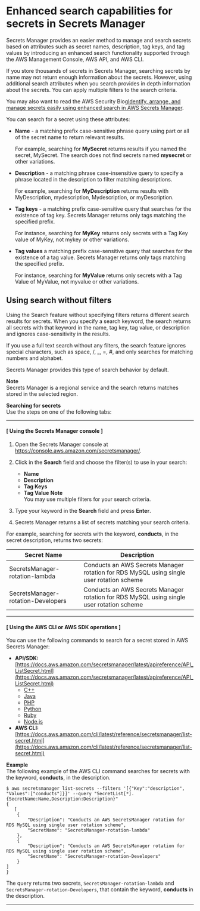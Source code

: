 # Enhanced search capabilities for secrets in Secrets Manager<a name="manage_search-secret"></a>

Secrets Manager provides an easier method to manage and search secrets based on attributes such as secret names, description, tag keys, and tag values by introducing an enhanced search functionality supported through the AWS Management Console, AWS API, and AWS CLI\. 

If you store thousands of secrets in Secrets Manager, searching secrets by name may not return enough information about the secrets\. However, using additional search attributes when you search provides in depth information about the secrets\. You can apply multiple filters to the search criteria\. 

You may also want to read the AWS Security Blog[Identify, arrange, and manage secrets easily using enhanced search in AWS Secrets Manager](https://aws.amazon.com/blogs/security/identify-arrange-manage-secrets-easily-using-enhanced-search-in-aws-secrets-manager/)\.

You can search for a secret using these attributes:
+ **Name** \- a matching prefix case\-sensitive phrase query using part or all of the secret name to return relevant results\. 

  For example, searching for **MySecret** returns results if you named the secret, MySecret\. The search does not find secrets named **mysecret** or other variations\. 
+ **Description** \- a matching phrase case\-insensitive query to specify a phrase located in the description to filter matching descriptions\.

  For example, searching for **MyDescription** returns results with MyDescription, mydescription, Mydescription, or myDescription\.
+ **Tag keys** \- a matching prefix case\-sensitive query that searches for the existence of tag key\. Secrets Manager returns only tags matching the specified prefix\.

  For instance, searching for **MyKey** returns only secrets with a Tag Key value of MyKey, not mykey or other variations\.
+ **Tag values** a matching prefix case\-sensitive query that searches for the existence of a tag value\. Secrets Manager returns only tags matching the specified prefix\. 

  For instance, searching for **MyValue** returns only secrets with a Tag Value of MyValue, not myvalue or other variations\. 

## Using search without filters<a name="no-filters"></a>

Using the Search feature without specifying filters returns different search results for secrets\. When you specify a search keyword, the search returns all secrets with that keyword in the name, tag key, tag value, or description and ignores case\-sensitivity in the results\. 

If you use a full text search without any filters, the search feature ignores special characters, such as space, /, \_, =, \#, and only searches for matching numbers and alphabet\. 

Secrets Manager provides this type of search behavior by default\. 

**Note**  
Secrets Manager is a regional service and the search returns matches stored in the selected region\.<a name="proc-search-secret"></a>

**Searching for secrets**  
Use the steps on one of the following tabs:

------
#### [ Using the Secrets Manager console ]<a name="proc-secret-search-console"></a>

1. Open the Secrets Manager console at [https://console\.aws\.amazon\.com/secretsmanager/](https://console.aws.amazon.com/secretsmanager/)\.

1. Click in the **Search** field and choose the filter\(s\) to use in your search:
   + **Name**
   + **Description**
   + **Tag Keys**
   + **Tag Value**
**Note**  
You may use multiple filters for your search criteria\.

1. Type your keyword in the **Search** field and press **Enter**\.

1. Secrets Manager returns a list of secrets matching your search criteria\.

For example, searching for secrets with the keyword, **conducts**, in the secret description, returns two secrets: 


| Secret Name | Description | 
| --- | --- | 
|  SecretsManager\-rotation\-lambda  |  Conducts an AWS Secrets Manager rotation for RDS MySQL using single user rotation scheme  | 
|  SecretsManager\-rotation\-Developers  |  Conducts an AWS Secrets Manager rotation for RDS MySQL using single user rotation scheme  | 

------
#### [ Using the AWS CLI or AWS SDK operations ]<a name="proc-secret-search-api"></a>

You can use the following commands to search for a secret stored in AWS Secrets Manager:
+ **API/SDK:** [https://docs.aws.amazon.com/secretsmanager/latest/apireference/API_ListSecret.html](https://docs.aws.amazon.com/secretsmanager/latest/apireference/API_ListSecret.html)
  + [C\+\+](http://sdk.amazonaws.com/cpp/api/LATEST/namespace_aws_1_1_secrets_manager.html)
  + [Java](https://docs.aws.amazon.com/AWSJavaSDK/latest/javadoc/com/amazonaws/services/secretsmanager/package-summary.html)
  + [PHP](https://docs.aws.amazon.com//aws-sdk-php/v3/api/namespace-Aws.SecretsManager.html)
  + [Python](https://boto3.amazonaws.com/v1/documentation/api/latest/reference/services/secretsmanager.html)
  + [Ruby](https://docs.aws.amazon.com/sdk-for-ruby/v3/api/Aws/SecretsManager.html)
  + [Node\.js](https://docs.aws.amazon.com/AWSJavaScriptSDK/latest/AWS/SecretsManager.html)
+ **AWS CLI:** [https://docs.aws.amazon.com/cli/latest/reference/secretsmanager/list-secret.html](https://docs.aws.amazon.com/cli/latest/reference/secretsmanager/list-secret.html)



**Example**  
The following example of the AWS CLI command searches for secrets with the keyword, **conducts**, in the description\.   

```
$ aws secretsmanager list-secrets --filters '[{"Key":"description", "Values":["conducts"]}]' --query "SecretList[*].{SecretName:Name,Description:Description}"
{
   [
    {
        "Description": "Conducts an AWS SecretsManager rotation for RDS MySQL using single user rotation scheme", 
        "SecretName": "SecretsManager-rotation-lambda"
    }, 
    {
        "Description": "Conducts an AWS SecretsManager rotation for RDS MySQL using single user rotation scheme", 
        "SecretName": "SecretsManager-rotation-Developers"
    }
]
}
```
The query returns two secrets, `SecretsManager-rotation-lambda` and `SecretsManager-rotation-Developers`, that contain the keyword, **conducts** in the description\.

------